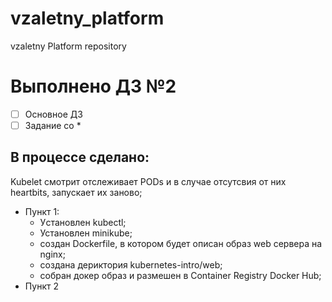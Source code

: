 # vzaletny_platform
vzaletny Platform repository
# Выполнено ДЗ №2

 - [ ] Основное ДЗ
 - [ ] Задание со *

## В процессе сделано:

Kubelet смотрит отслеживает PODs и в случае отсутсвия от них heartbits, запускает их заново;

 - Пункт 1:
    - Уcтановлен kubectl;
    - Установлен minikube;
    - создан Dockerfile, в котором будет описан образ web сервера на nginx;
    - создана дериктория kubernetes-intro/web;
    - собран докер образ и размешен в Container Registry Docker Hub;
 - Пункт 2

